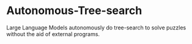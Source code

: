 # Autonomous-Tree-search
Large Language Models autonomously do tree-search to solve puzzles without the aid of external programs.
